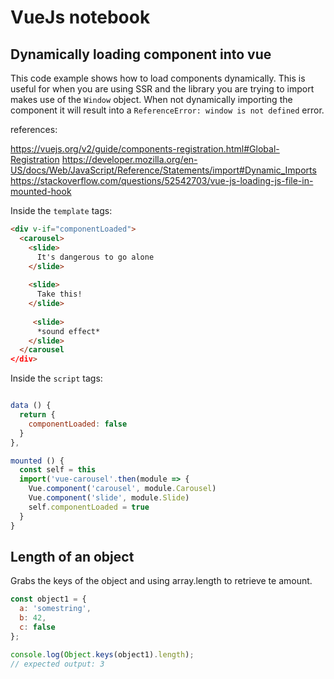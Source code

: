 # VueJs notebook

## Dynamically loading component into vue
This code example shows how to load components dynamically. 
This is useful for when you are using SSR and the library you are trying to import makes use of the ```Window``` object. 
When not dynamically importing the component it will result into a ```ReferenceError: window is not defined``` error.

references:

https://vuejs.org/v2/guide/components-registration.html#Global-Registration
https://developer.mozilla.org/en-US/docs/Web/JavaScript/Reference/Statements/import#Dynamic_Imports
https://stackoverflow.com/questions/52542703/vue-js-loading-js-file-in-mounted-hook

Inside the ```template``` tags:
```html
<div v-if="componentLoaded">
  <carousel>
    <slide>
      It's dangerous to go alone
    </slide>
    
    <slide>
      Take this!
    </slide>
    
     <slide>
      *sound effect*
    </slide>
  </carousel
</div>
```
Inside the ```script``` tags:
```js

data () {
  return {
    componentLoaded: false
  }
},

mounted () {
  const self = this
  import('vue-carousel'.then(module => {
    Vue.component('carousel', module.Carousel)
    Vue.component('slide', module.Slide)
    self.componentLoaded = true
  }
}

```



## Length of an object
Grabs the keys of the object and using array.length to retrieve te amount.
```js
const object1 = {
  a: 'somestring',
  b: 42,
  c: false
};

console.log(Object.keys(object1).length);
// expected output: 3

```
